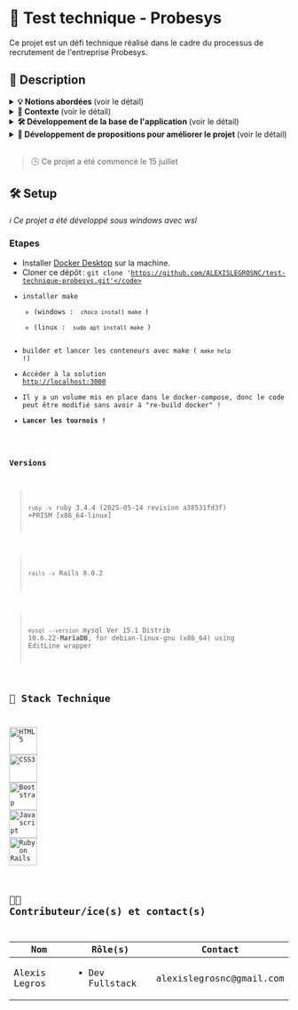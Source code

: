 # 🍵 Test technique - Probesys
Ce projet est un défi technique réalisé dans le cadre du processus de recrutement de l'entreprise Probesys.

 ## 📒 Description

<details>
<summary> <strong>💡 Notions abordées </strong>(voir le détail)</summary>

- Créer des tables dans une bdd (migration)
- Model avec des conditions de validation
- Les Controllers et leurs actions
- Créer des Views avec un formulaire
- Routing (Resources, Collection, Member)
- Tables relationnelles (Belongs to, Has many)
- Requêtes basiques en bdd
- Créer des Helpers

</details>

<details>
<summary> <strong>📝 Contexte </strong>(voir le détail)</summary>

>Le but de cet exercice est de connaitre l'étendu des connaissances et la capacité d’adaptation du participant
>
>Vous devez créer une interface web permettant de créer X équipes composé de 11 joueurs.
>Chaque joueur dispose d'un nom, et d'un poste sur le terrain.
>
>Lors d'un match deux équipent complètes précédemment créées s'affrontent. Un nombre de kill aléatoire (entre 0 et 5) est marqué par chacune des équipes.
>
>Un tournois se déroule entre 8 équipes. Chaque équipe ne rencontre qu'une seule fois une autre équipe.
>Une victoire donne 3 points, un match nul 1 point et une défaite 0 point.
>
>Un classement final sera attendu sous cette forme :
>
>| Equipe | Points | kill reçu | kill marqués |
>| --- | --- | --- | --- |
>| nom_equipe1 | 19 | 12 | 33 |
>| nom_equipe3 | 15 | 22 | 23 |
>| nom_equipe2 | 5 | 40 | 10 |

</details>

<details>
<summary> <strong>🛠️ Développement de la base de l'application </strong>(voir le détail)</summary>


>### Première étape : Créer une équipe (Niveau basique) (feat #1)
>- [x]  L'équipe doit disposer d'un nom. (Nombre de caractère maximum 50)
>- [x]  L'équipe doit disposer d'une ville.
>- [x]  Le routing est correct.
>- [x]  Le model est correct.
>- [x]  Le controller est correct.


>### Deuxième étape : Créer les joueurs (Niveau basique) (feat #2)
>
>- [x]  Un joueur doit avoir un nom
>- [x]  Un joueur doit avoir un poste (Heal/Tank/DPS)
>- [x]  Le poste est selectable dans un dropdown (liste déroulante)


>### Troisième étape : Affecter des joueurs à une équipe (Niveau intermédiaire) (feat #3)
>
>- [x]  Un dropdown permet de sélectionner une équipe précédemment créer dans lequel intégrer le joueur
>- [x]  11 *joueurs maximum par équipe*


>### Quatrième étape : Le tournois (Niveau confirmé) (feat #4)
>
>- [x]  Un bouton permet de créer et peupler automatiquement 8 équipes de 11 joueurs
>- [x]  Chaque équipe affronte une seule et unique fois une autre équipe (Attribuer un score aléatoire suffit)
>- [x]  Le résultat des matchs est affiché correctement (voir le tableau ci-dessus pour la méthode de calcul)


>### Dockeriser le projet (feat #4)
>
>- [x] Créer un docker pour faire tourner votre projet


</details>


<details>
<summary><strong>🚀 Développement de propositions pour améliorer le projet </strong>(voir le détail)</summary>

>### Divers
>- [x]  des alertes et notices 'discardables'
>- [x]  Un bouton permet d'exporter les résultats du tournoi en csv

>### Ergonomie
>- [x]  front-end soigné et 'responsive'
>- [x]  vignette d'options rapides
>- [x]  night mode
>- [x]  possibilité de **changer la langue au moins entre anglais et français sans rechargement de la page et avec persistence** d'une page à l'autre
>   - amelioration future : couvrir les messages d'erreur, outil de detection des balises i18n et de remplissage des fichiers de langues

>### Technique
>- [x]  mettre en place un volume pour ne pas avoir à "re dockeriser" le projet à chaque modification
>- [x]  Repertorier des actions usuelles dans un **Makefile** pour améliorer l'experience de dev + **documentation automatique** (help , helplin , helpwin)
>- [x]  **analyse statique / lint**
>- [x]  **tests** unitaires avec rspec pour valider les 3 modeles
>   - amelioration possible : couvrir l'ensemble des fonctionnalités, controlleurs et modeles
>- [x]  **execution (CI)** des tests et analyses lors de l'integration
>- [ ]  boucle **CI/CD** GitHub (lancer l'analyse statique et les tests lors d'un push, bloquer une PR de develop à main si les deux ne sont pas ok)

</details>


<br/>


>🕒 Ce projet a été commencé le 15 juillet


 ## 🛠️ Setup
*ℹ️ Ce projet a été développé sous windows avec wsl*
 
 ### Etapes

 - Installer [Docker Desktop](https://www.docker.com/products/docker-desktop) sur la machine.
 - Cloner ce dépôt : <code>git clone 'https://github.com/ALEXISLEGROSNC/test-technique-probesys.git'</code>
 - installer make
    - (windows : <code> choco install make </code>)
    - (linux : <code> sudo apt install make </code>)
 - builder et lancer les conteneurs avec make (<code> make help </code> !)
 - Accéder à la solution <a href="http://localhost:3000">http://localhost:3000</a>
 - Il y a un volume mis en place dans le docker-compose, donc le code peut être modifié sans avoir à "re-build docker" !
 - **Lancer les tournois !**

 ### Versions

> <code>ruby -v</code> ruby 3.4.4 (2025-05-14 revision a38531fd3f) +PRISM [x86_64-linux]

> <code>rails -v</code> Rails 8.0.2

> <code>mysql --version</code> mysql  Ver 15.1 Distrib 10.6.22-**MariaDB**, for debian-linux-gnu (x86_64) using  EditLine wrapper



## 🧰 Stack Technique
<img style="height:50px;" src="https://cdn-icons-png.flaticon.com/512/1216/1216733.png"
alt="HTML5"
title="HTML5"/>
<img style="height:50px;" src="https://upload.wikimedia.org/wikipedia/commons/thumb/6/62/CSS3_logo.svg/2048px-CSS3_logo.svg.png"
alt="CSS3"
title="CSS3"/>
<img style="height:50px;" src="https://img.icons8.com/color/512/bootstrap--v2.png"
alt="Bootstrap"
title="Bootstrap"/>
<img style="height:50px;" src="https://static.vecteezy.com/system/resources/previews/027/127/463/non_2x/javascript-logo-javascript-icon-transparent-free-png.png"
alt="Javascript"
title="Javascript"/>
<img style="height:50px;" src="https://www.okoone.com/wp-content/uploads/2024/06/Ruby-on-rail-logo-1.png"
alt="Ruby on Rails"
title="Ruby on Rails"/>


## 👨‍💻 Contributeur/ice(s) et contact(s)
<table>
<thead>
<tr>
<th>Nom</th>
<th>Rôle(s)</th>
<th>Contact</th>
</tr>
</thead>
<tbody>
<tr>
<td>Alexis Legros</td>
<td>
<ul><li>Dev Fullstack</li></ul>
</td>
<td>alexislegrosnc@gmail.com</td>
</tr>
</tbody>
</table>
